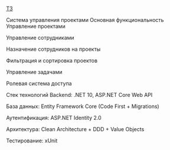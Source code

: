 [ТЗ](https://hr2.sibers.com/test/c-sharp/1/)

Система управления проектами
Основная функциональность
Управление проектами

Управление сотрудниками

Назначение сотрудников на проекты

Фильтрация и сортировка проектов

Управление задачами

Ролевая система доступа

Стек технологий
Backend: .NET 10, ASP.NET Core Web API

База данных: Entity Framework Core (Code First + Migrations)

Аутентификация: ASP.NET Identity 2.0

Архитектура: Clean Architecture + DDD + Value Objects

Тестирование: xUnit
